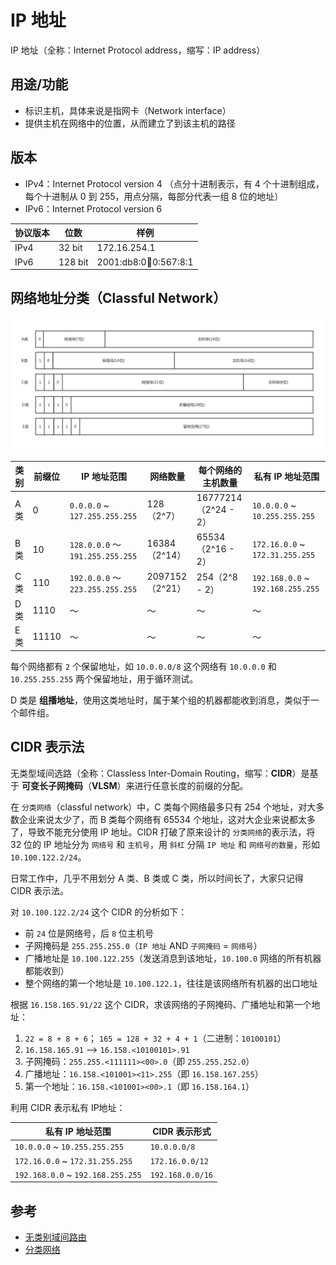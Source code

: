 # IP 地址

IP 地址（全称：Internet Protocol address，缩写：IP address）

## 用途/功能

* 标识主机，具体来说是指网卡（Network interface）
* 提供主机在网络中的位置，从而建立了到该主机的路径

## 版本

* IPv4：Internet Protocol version 4 （点分十进制表示，有 4 个十进制组成，每个十进制从 0 到 255，用点分隔，每部分代表一组 8 位的地址）
* IPv6：Internet Protocol version 6

| 协议版本 | 位数    | 样例                      |
| -------- | ------- | ------------------------- |
| IPv4     | 32 bit  | 172.16.254.1              |
| IPv6     | 128 bit | 2001:db8:0:1234:0:567:8:1 |

## 网络地址分类（Classful Network）

![Classful Network](.images/classful-network.png)

| 类别 | 前缀位 | IP 地址范围                      | 网络数量        | 每个网络的主机数量   | 私有 IP 地址范围                  |
| ---- | ------ | -------------------------------- | --------------- | -------------------- | --------------------------------- |
| A 类 | 0      | `0.0.0.0` ~ `127.255.255.255`    | 128（2^7）      | 16777214（2^24 - 2） | `10.0.0.0` ~ `10.255.255.255`     |
| B 类 | 10     | `128.0.0.0` ～ `191.255.255.255` | 16384（2^14）   | 65534（2^16 - 2）    | `172.16.0.0` ~ `172.31.255.255`   |
| C 类 | 110    | `192.0.0.0` ～ `223.255.255.255` | 2097152（2^21） | 254（2^8 - 2）       | `192.168.0.0` ~ `192.168.255.255` |
| D 类 | 1110   | ～                               | ～              | ～                   | ～                                |
| E 类 | 11110  | ～                               | ～              | ～                   | ～                                |

每个网络都有 `2` 个保留地址，如 `10.0.0.0/8` 这个网络有 `10.0.0.0` 和 `10.255.255.255` 两个保留地址，用于循环测试。

D 类是 **组播地址**，使用这类地址时，属于某个组的机器都能收到消息，类似于一个邮件组。

## CIDR 表示法

无类型域间选路（全称：Classless Inter-Domain Routing，缩写：**CIDR**）是基于 **可变长子网掩码**（**VLSM**）来进行任意长度的前缀的分配。

在 `分类网络`（classful network）中，C 类每个网络最多只有 254 个地址，对大多数企业来说太少了，而 B 类每个网络有 65534 个地址，这对大企业来说都太多了，导致不能充分使用 IP 地址。CIDR 打破了原来设计的 `分类网络`的表示法，将 32 位的 IP 地址分为 `网络号` 和 `主机号`，用 `斜杠` 分隔 `IP 地址` 和 `网络号的数量`，形如 `10.100.122.2/24`。

日常工作中，几乎不用划分 A 类、B 类或 C 类，所以时间长了，大家只记得 CIDR 表示法。

对 `10.100.122.2/24` 这个 CIDR 的分析如下：

* 前 `24` 位是网络号，后 `8` 位主机号
* 子网掩码是 `255.255.255.0`（`IP 地址` AND `子网掩码` = `网络号`）
* 广播地址是 `10.100.122.255`（发送消息到该地址，`10.100.0` 网络的所有机器都能收到）
* 整个网络的第一个地址是 `10.100.122.1`，往往是该网络所有机器的出口地址

根据 `16.158.165.91/22` 这个 CIDR，求该网络的子网掩码、广播地址和第一个地址：

1. `22 = 8 + 8 + 6`； `165 = 128 + 32 + 4 + 1`（二进制：`10100101`）
2. `16.158.165.91` --> `16.158.<10100101>.91`
3. 子网掩码：`255.255.<111111><00>.0`（即 `255.255.252.0`）
4. 广播地址：`16.158.<101001><11>.255`（即 `16.158.167.255`）
5. 第一个地址：`16.158.<101001><00>.1`（即 `16.158.164.1`）

利用 CIDR 表示私有 IP地址：

| 私有 IP 地址范围                  | CIDR 表示形式    |
| --------------------------------- | ---------------- |
| `10.0.0.0` ~ `10.255.255.255`     | `10.0.0.0/8`     |
| `172.16.0.0` ~ `172.31.255.255`   | `172.16.0.0/12`  |
| `192.168.0.0` ~ `192.168.255.255` | `192.168.0.0/16` |

## 参考

* [无类别域间路由](https://zh.wikipedia.org/wiki/%E6%97%A0%E7%B1%BB%E5%88%AB%E5%9F%9F%E9%97%B4%E8%B7%AF%E7%94%B1)
* [分类网络](https://zh.wikipedia.org/wiki/%E5%88%86%E7%B1%BB%E7%BD%91%E7%BB%9C)